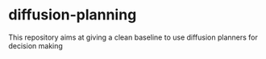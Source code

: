 # diffusion-planning
This repository aims at giving a clean baseline to use diffusion planners for decision making
